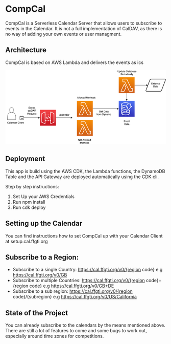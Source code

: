 # CompCal
CompCal is a Serverless Calendar Server that allows users to subscribe to events in the Calendar.
It is not a full implementation of CalDAV, as there is no way of adding your own events or user managment.

## Architecture
CompCal is based on AWS Lambda and delivers the events as ics

![Architecture](./Architecture.png)
## Deployment
This app is build using the AWS CDK, the Lambda functions, the DynamoDB Table and the API Gateway are deployed automatically using the CDK cli.

Step by step instructions:  
1. Set Up your AWS Credentials
2. Run npm install
3. Run cdk deploy

## Setting up the Calendar
You can find instructions how to set CompCal up with your Calendar Client at setup.cal.ffgti.org

## Subscribe to a Region:
- Subscribe to a single Country: https://cal.ffgti.org/v0/{region code} e.g https://cal.ffgti.org/v0/GB 
- Subscribe to multiple Countries: https://cal.ffgti.org/v0/{region code}+{region code} e.g https://cal.ffgti.org/v0/GB+DE 
- Subscribe to a sub region: https://cal.ffgti.org/v0/{region code}/{subregion} e.g https://cal.ffgti.org/v0/US/California 

## State of the Project
You can already subscribe to the calendars by the means mentioned above. There are still a lot of features to come and some bugs to work out, especially around time zones for competitions. 
